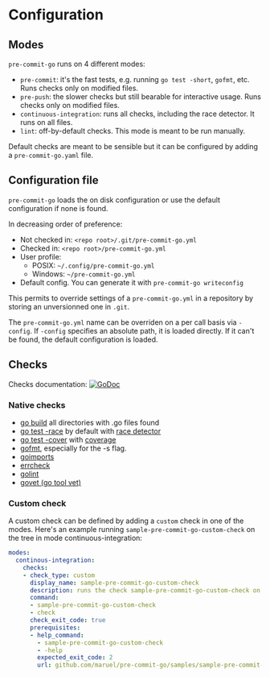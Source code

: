 Configuration
=============

Modes
-----

`pre-commit-go` runs on 4 different modes:

  - `pre-commit`: it's the fast tests, e.g. running `go test -short`, `gofmt`,
    etc. Runs checks only on modified files.
  - `pre-push`: the slower checks but still bearable for interactive usage. Runs
    checks only on modified files.
  - `continuous-integration`: runs all checks, including the race detector. It
    runs on all files.
  - `lint`: off-by-default checks. This mode is meant to be run manually.

Default checks are meant to be sensible but it can be configured by adding a
`pre-commit-go.yaml` file.


Configuration file
------------------

`pre-commit-go` loads the on disk configuration or use the default configuration
if none is found.

In decreasing order of preference:
  - Not checked in: `<repo root>/.git/pre-commit-go.yml`
  - Checked in: `<repo root>/pre-commit-go.yml`
  - User profile:
    - POSIX: `~/.config/pre-commit-go.yml`
    - Windows: `~/pre-commit-go.yml`
  - Default config. You can generate it with `pre-commit-go writeconfig`

This permits to override settings of a `pre-commit-go.yml` in a repository by
storing an unversionned one in `.git`.

The `pre-commit-go.yml` name can be overriden on a per call basis via `-config`.
If `-config` specifies an absolute path, it is loaded directly. If it can't be
found, the default configuration is loaded.


Checks
------

Checks documentation:
[![GoDoc](https://godoc.org/github.com/maruel/pre-commit-go/checks/definitions?status.svg)](https://godoc.org/github.com/maruel/pre-commit-go/checks/definitions)


### Native checks

  * [go build](https://golang.org/pkg/go/build/) all directories with .go files
    found
  * [go test -race](https://golang.org/pkg/testing/) by default with [race
    detector](https://blog.golang.org/race-detector)
  * [go test -cover](https://golang.org/pkg/testing/) with
    [coverage](https://blog.golang.org/cover)
  * [gofmt](https://golang.org/cmd/gofmt/), especially for the -s flag.
  * [goimports](https://golang.org/x/tools/cmd/goimports)
  * [errcheck](https://github.com/kisielk/errcheck)
  * [golint](https://github.com/golang/lint)
  * [govet (go tool vet)](https://golang.org/x/tools/cmd/vet)


### Custom check

A custom check can be defined by adding a `custom` check in one of the modes.
Here's an example running `sample-pre-commit-go-custom-check` on the tree in
mode continuous-integration:

```yaml
modes:
  continous-integration:
    checks:
    - check_type: custom
      display_name: sample-pre-commit-go-custom-check
      description: runs the check sample-pre-commit-go-custom-check on this repository
      command:
      - sample-pre-commit-go-custom-check
      - check
      check_exit_code: true
      prerequisites:
      - help_command:
        - sample-pre-commit-go-custom-check
        - -help
        expected_exit_code: 2
        url: github.com/maruel/pre-commit-go/samples/sample-pre-commit-go-custom-check
```

